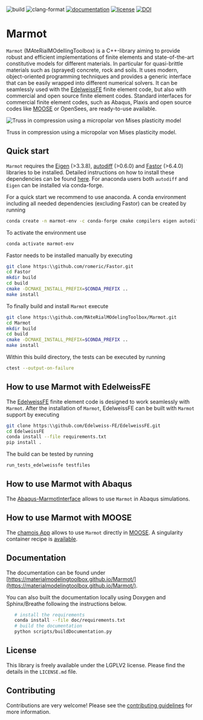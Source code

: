 ![build](https://github.com/MAteRialMOdelingToolbox/Marmot/actions/workflows/build_ubuntu.yml/badge.svg)
![clang-format](https://github.com/MAteRialMOdelingToolbox/Marmot/actions/workflows/indent.yml/badge.svg)
[![documentation](https://github.com/MAteRialMOdelingToolbox/Marmot/actions/workflows/sphinx.yml/badge.svg)](https://materialmodelingtoolbox.github.io/Marmot/)
[![license](https://img.shields.io/badge/license-LGPLv2-blue.svg)](LICENSE.md)
[![DOI](https://zenodo.org/badge/DOI/10.5281/zenodo.XXXXXXX.svg)](https://doi.org/10.5281/zenodo.XXXXXXX)

# Marmot

`Marmot` (MAteRialMOdellingToolbox) is a C++-library aiming to provide robust and efficient implementations of finite elements
and state-of-the-art constitutive models for different materials.
In particular for quasi-brittle materials such as (sprayed) concrete, rock and soils.
It uses modern, object-oriented programming techniques and provides a generic interface that can be easily wrapped into different numerical solvers.
It can be  seamlessly used with the [EdelweissFE](https://github.com/EdelweissFE/EdelweissFE) finite element code, but also with commercial and open source finite element codes.
Standard interfaces for commercial finite element codes, such as Abaqus, Plaxis and open source codes like [MOOSE](https://github.com/idaholab/moose) or OpenSees, are ready-to-use available.

![Truss in compression using a micropolar von Mises plasticity model](share/truss.gif)

Truss in compression using a micropolar von Mises plasticity model.

## Quick start

`Marmot` requires the
[Eigen](https://gitlab.com/libeigen/eigen) (>3.3.8),
[autodiff](https://github.com/autodiff/autodiff) (>0.6.0)
and [Fastor](https://github.com/romeric/Fastor) (>6.4.0) libraries to be installed.
Detailed instructions on how to install these dependencies can be found [here](https://materialmodelingtoolbox.github.io/Marmot/pages/installation.html).
For anaconda users both `autodiff` and `Eigen` can be installed via conda-forge.

For a quick start we recommend to use anaconda.
A conda environment including all needed dependencies (excluding Fastor) can be created by running

```bash
conda create -n marmot-env -c conda-forge cmake compilers eigen autodiff
```
To activate the environment use

```bash
conda activate marmot-env
```

Fastor needs to be installed manually by executing
```bash
git clone https:\\github.com/romeric/Fastor.git
cd Fastor
mkdir build
cd build
cmake -DCMAKE_INSTALL_PREFIX=$CONDA_PREFIX ..
make install
```

To finally build and install `Marmot` execute
```bash
git clone https:\\github.com/MAteRialMOdelingToolbox/Marmot.git
cd Marmot
mkdir build
cd build
cmake -DCMAKE_INSTALL_PREFIX=$CONDA_PREFIX ..
make install
```

Within this build directory, the tests can be executed by running

```bash
ctest --output-on-failure
```

## How to use Marmot with EdelweissFE
The [EdelweissFE](https://github.com/EdelweissFE/EdelweissFE) finite element code is designed to work seamlessly with `Marmot`.
After the installation of `Marmot`, EdelweissFE can be built with `Marmot` support by executing

```bash
git clone https:\\github.com/Edelweiss-FE/EdelweissFE.git
cd EdelweissFE
conda install --file requirements.txt
pip install .
```
The build can be tested by running
```bash
run_tests_edelweissfe testfiles
```

## How to use Marmot with Abaqus

The [Abaqus-MarmotInterface](https://github.com/MAteRialMOdelingToolbox/Abaqus-MarmotInterface) allows to use `Marmot` in Abaqus simulations.

## How to use Marmot with MOOSE

The [chamois App](https://github.com/matthiasneuner/chamois) allows to use `Marmot` directly in [MOOSE](https://github.com/idaholab/moose).
A singularity container recipe is [available](https://github.com/matthiasneuner/chamois-singularity).

## Documentation

The documentation can be found under [https://materialmodelingtoolbox.github.io/Marmot/](https://materialmodelingtoolbox.github.io/Marmot/).

You can also built the documentation locally using Doxygen and Sphinx/Breathe following the instructions below.

```bash
   # install the requirements
   conda install --file doc/requirements.txt
   # build the documentation
   python scripts/buildDocumentation.py
```

## License

This library is freely available under the LGPLV2 license. Please find the details in the ```LICENSE.md``` file.

## Contributing

Contributions are very welcome! Please see the [contributing guidelines](CONTRIBUTING.md) for more information.
